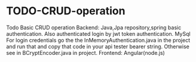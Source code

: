 # TODO-CRUD-operation
Todo Basic CRUD operation 
Backend: Java,Jpa repository,spring basic authentication.
         Also authenticated login by jwt token authentication.
         MySql
         For login credentials go the the InMemoryAuthentication.java in the project and run that and copy that code in your api tester bearer string.
         Otherwise see in BCryptEncoder.java in project.
Frontend: Angular(node.js)
